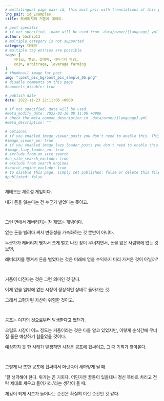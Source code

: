 ```yaml
---
# multilingual page pair id, this must pair with translations of this page. (This name must be unique)
lng_pair: id_Examples
title: 레버리지와 거품에 대하여.

# post specific
# if not specified, .name will be used from _data/owner/[language].yml
author: bbchip13
# multiple category is not supported
category: 재테크
# multiple tag entries are possible
tags: [
    재테크, 뻘글, 갭매매, 레버리지 파밍, 
    coin, arbitrage, leverage farming
]
# thumbnail image for post
img: ":post_pic_bg/post_pic_sample_06.png"
# disable comments on this page
#comments_disable: true

# publish date
date: 2022-11-23 22:11:06 +0900

# if not specified, date will be used.
#meta_modify_date: 2022-02-10 08:11:06 +0900
# check the meta_common_description in _data/owner/[language].yml
#meta_description: ""

# optional
# if you enabled image_viewer_posts you don't need to enable this. This is only if image_viewer_posts = false
#image_viewer_on: true
# if you enabled image_lazy_loader_posts you don't need to enable this. This is only if image_lazy_loader_posts = false
#image_lazy_loader_on: true
# exclude from on site search
#on_site_search_exclude: true
# exclude from search engines
#search_engine_exclude: true
# to disable this page, simply set published: false or delete this file
#published: false
---
```


재테크는 제로섬 게임이다.

내가 돈을 잃는다는 건 누군가 벌었다는 뜻이고.  

<br>

그런 면에서 레버리지는 참 재밌는 개념이다.

없는 돈을 빌려다 써서 변동성을 가속화하는 것 뿐만이 아니다.

누군가가 레버리지 땡겨서 크게 벌고 나간 장이 무너지면서, 돈을 잃은 사람밖에 없는 것 보면,

레버리지를 땡겨서 돈을 벌었다는 것은 미래에 얻을 수익까지 미리 가져온 것이 아닐까?

<br>

거품이 터진다는 것은 그런 의미인 것 같다.

이제 잃을 일밖에 없는 시장이 정상적인 상태로 돌아가는 것.

그래서 고평가된 자산이 위험한 것이고.

<br>

공포는 미지의 것으로부터 발생한다고 했던가.

크립토 시장이 어느 정도는 거품이라는 것은 다들 알고 있었지만, 이렇게 순식간에 무너질 줄은 예상하기 힘들었을 것이다.

예상하지 못 한 사태가 발생하면 시장은 공포에 휩싸이고, 그 때 기회가 찾아온다.

<br>

그렇게 나 또한 공포에 휩싸여서 머릿속이 새하얗게 될 때.

'잘 생각해야 한다. 위기는 곧 기회다. 어딘가엔 꿀통이 있을테니 정신 똑바로 차리고 전략 제대로 세우고 들어가라.'라는 생각이 들 때.

체감이 되게 시드가 늘어나는 순간은 확실히 이런 순간인 것 같다.
